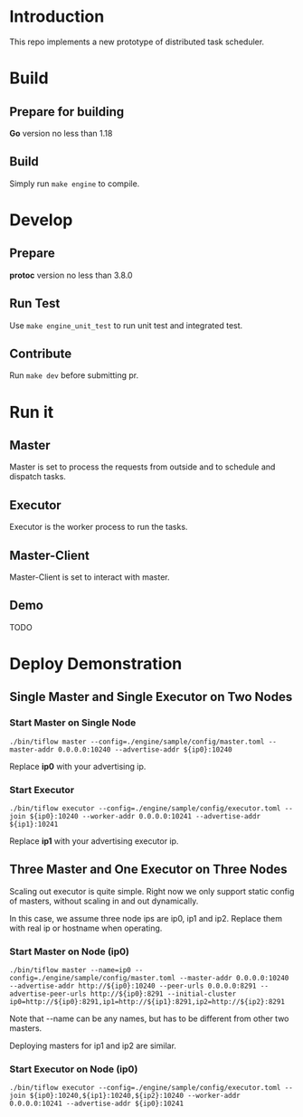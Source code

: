 # Introduction

This repo implements a new prototype of distributed task scheduler.

# Build

## Prepare for building

**Go** version no less than 1.18

## Build

Simply run `make engine` to compile.

# Develop

## Prepare

**protoc** version no less than 3.8.0

## Run Test

Use `make engine_unit_test` to run unit test and integrated test.

## Contribute

Run `make dev` before submitting pr.

# Run it 

## Master

Master is set to process the requests from outside and to schedule and dispatch tasks.

## Executor

Executor is the worker process to run the tasks.

## Master-Client

Master-Client is set to interact with master.

## Demo

TODO

# Deploy Demonstration

## Single Master and Single Executor on Two Nodes

### Start Master on Single Node

```[shell]
./bin/tiflow master --config=./engine/sample/config/master.toml --master-addr 0.0.0.0:10240 --advertise-addr ${ip0}:10240 
```

Replace **ip0** with your advertising ip.

### Start Executor

```[shell]
./bin/tiflow executor --config=./engine/sample/config/executor.toml --join ${ip0}:10240 --worker-addr 0.0.0.0:10241 --advertise-addr ${ip1}:10241
```

Replace **ip1** with your advertising executor ip.

## Three Master and One Executor on Three Nodes

Scaling out executor is quite simple. Right now we only support static config of masters, without scaling in and out dynamically.

In this case, we assume three node ips are ip0, ip1 and ip2. Replace them with real ip or hostname when operating.

### Start Master on Node (ip0)

```[shell]
./bin/tiflow master --name=ip0 --config=./engine/sample/config/master.toml --master-addr 0.0.0.0:10240 --advertise-addr http://${ip0}:10240 --peer-urls 0.0.0.0:8291 --advertise-peer-urls http://${ip0}:8291 --initial-cluster ip0=http://${ip0}:8291,ip1=http://${ip1}:8291,ip2=http://${ip2}:8291
```

Note that --name can be any names, but has to be different from other two masters.

Deploying masters for ip1 and ip2 are similar.

### Start Executor on Node (ip0)

```[shell]
./bin/tiflow executor --config=./engine/sample/config/executor.toml --join ${ip0}:10240,${ip1}:10240,${ip2}:10240 --worker-addr 0.0.0.0:10241 --advertise-addr ${ip0}:10241
```
